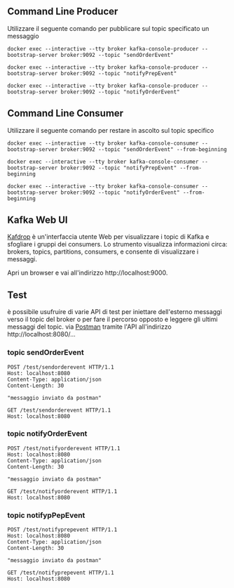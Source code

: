 ## Command Line Producer
Utilizzare il seguente comando per pubblicare sul topic specificato un messaggio
```shell
docker exec --interactive --tty broker kafka-console-producer --bootstrap-server broker:9092 --topic "sendOrderEvent"
```
```shell
docker exec --interactive --tty broker kafka-console-producer --bootstrap-server broker:9092 --topic "notifyPrepEvent"
```
```shell
docker exec --interactive --tty broker kafka-console-producer --bootstrap-server broker:9092 --topic "notifyOrderEvent"
```

## Command Line Consumer
Utilizzare il seguente comando per restare in ascolto sul topic specifico
```shell
docker exec --interactive --tty broker kafka-console-consumer --bootstrap-server broker:9092 --topic "sendOrderEvent" --from-beginning
```
```shell
docker exec --interactive --tty broker kafka-console-consumer --bootstrap-server broker:9092 --topic "notifyPrepEvent" --from-beginning
```
```shell
docker exec --interactive --tty broker kafka-console-consumer --bootstrap-server broker:9092 --topic "notifyOrderEvent" --from-beginning
```

## Kafka Web UI
[Kafdrop](https://github.com/obsidiandynamics/kafdrop) è un'interfaccia utente Web per visualizzare i topic di Kafka
e sfogliare i gruppi dei consumers.
Lo strumento visualizza informazioni circa: brokers, topics, partitions, consumers, e consente di visualizzare i messaggi.

Apri un browser e vai all'indirizzo http://localhost:9000.

## Test
è possibile usufruire di varie API di test per iniettare dell'esterno messaggi verso
il topic del broker o per fare il percorso opposto e leggere gli ultimi messaggi del topic.
via [Postman](https://web.postman.co//) tramite l'API all'indirizzo http://localhost:8080/...
### topic sendOrderEvent
```http request
POST /test/sendorderevent HTTP/1.1
Host: localhost:8080
Content-Type: application/json
Content-Length: 30

"messaggio inviato da postman"
``` 
```http request
GET /test/sendorderevent HTTP/1.1
Host: localhost:8080
``` 
### topic notifyOrderEvent
```http request
POST /test/notifyorderevent HTTP/1.1
Host: localhost:8080
Content-Type: application/json
Content-Length: 30

"messaggio inviato da postman"
``` 
```http request
GET /test/notifyorderevent HTTP/1.1
Host: localhost:8080
``` 
### topic notifypPepEvent
```http request
POST /test/notifyprepevent HTTP/1.1
Host: localhost:8080
Content-Type: application/json
Content-Length: 30

"messaggio inviato da postman"
``` 
```http request
GET /test/notifyprepevent HTTP/1.1
Host: localhost:8080
``` 
